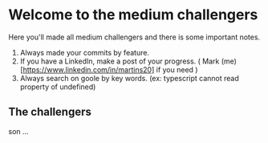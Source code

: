 # Welcome to the medium challengers

Here you'll made all medium challengers and there is some important notes.

1. Always made your commits by feature.
2. If you have a LinkedIn, make a post of your progress. ( Mark (me)[https://www.linkedin.com/in/martins20] if you need )
3. Always search on goole by key words. (ex: typescript cannot read property of undefined)

## The challengers

son ...
